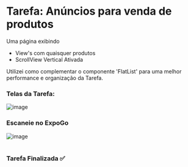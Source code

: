 # Tarefa: Anúncios para venda de produtos

Uma página exibindo
  - View's com quaisquer produtos
  - ScrollView Vertical Ativada

Utilizei como complementar o componente 'FlatList' para uma melhor performance e organização da Tarefa.

<h3>Telas da Tarefa:</h3>

![image](https://user-images.githubusercontent.com/51220926/229389042-76704d8c-40c7-4f3e-aa47-08d4da1c98b7.png)

<h3>Escaneie no ExpoGo</h3>

![image](https://user-images.githubusercontent.com/51220926/229389320-c9cb0981-3534-4066-8d9b-273caca613dc.png)

#
<h3>Tarefa Finalizada ✅</h3>


